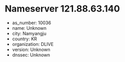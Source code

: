 # Nameserver 121.88.63.140

* as_number: 10036
* name: Unknown
* city: Namyangju
* country: KR
* organization: DLIVE
* version: Unknown
* dnssec: Unknown
